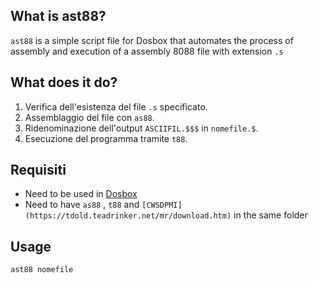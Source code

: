 ## What is ast88?

`ast88` is a simple script file for Dosbox that automates the process of assembly and execution of a assembly 8088 file with extension `.s` 

## What does it do?
1. Verifica dell'esistenza del file `.s` specificato.
2. Assemblaggio del file con `as88`.
3. Ridenominazione dell'output `ASCIIFIL.$$$` in `nomefile.$`.
4. Esecuzione del programma tramite `t88`.

## Requisiti

- Need to be used in [Dosbox](https://www.dosbox.com/download.php?main=1)
- Need to have `as88` , `t88` and `[CWSDPMI](https://tdold.teadrinker.net/mr/download.htm)` in the same folder

## Usage

```bash
ast88 nomefile
